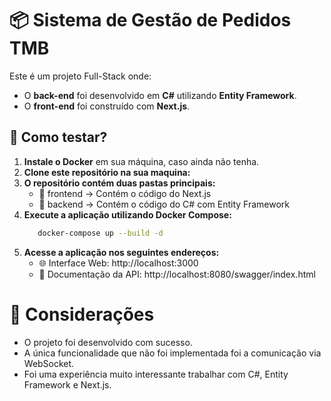 # 📦 Sistema de Gestão de Pedidos TMB

Este é um projeto Full-Stack onde:  
- O **back-end** foi desenvolvido em **C#** utilizando **Entity Framework**.  
- O **front-end** foi construído com **Next.js**.  

## 🚀 Como testar?  

1. **Instale o Docker** em sua máquina, caso ainda não tenha.  
2. **Clone este repositório na sua maquina:**
3. **O repositório contém duas pastas principais:**
   - 📂 frontend → Contém o código do Next.js
   - 📂 backend → Contém o código do C# com Entity Framework
4. **Execute a aplicação utilizando Docker Compose:**
   ```sh
      docker-compose up --build -d
   ```
5. **Acesse a aplicação nos seguintes endereços:**
   - 🌐 Interface Web: http://localhost:3000
   - 📄 Documentação da API: http://localhost:8080/swagger/index.html

# 📌 Considerações
   - O projeto foi desenvolvido com sucesso.
   - A única funcionalidade que não foi implementada foi a comunicação via WebSocket.
   - Foi uma experiência muito interessante trabalhar com C#, Entity Framework e Next.js.
